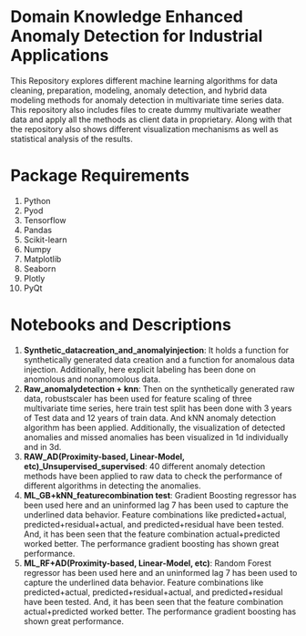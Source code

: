 # Domain Knowledge Enhanced Anomaly Detection for Industrial Applications

This Repository explores different machine learning algorithms for data cleaning, preparation, modeling, anomaly detection, and hybrid data modeling methods for anomaly detection in multivariate time series data.
This repository also includes files to create dummy multivariate weather data and apply all the methods as client data in proprietary.
Along with that the repository also shows different visualization mechanisms as well as statistical analysis of the results. 

# Package Requirements
 1. Python
 2. Pyod
 3. Tensorflow
 4. Pandas
 5. Scikit-learn
 6. Numpy
 7. Matplotlib
 8. Seaborn
 9. Plotly
 10. PyQt

# Notebooks and Descriptions
1. **Synthetic_datacreation_and_anomalyinjection**: It holds a function for synthetically generated data creation and a function for anomalous data injection. Additionally, here explicit labeling has been done on anomolous and nonanomolous data.
2. **Raw_anomalydetection + knn**: Then on the synthetically generated raw data, robustscaler has been used for feature scaling of three multivariate time series, here train test split has been done with 3 years of Test data and 12 years of train data. And kNN anomaly detection algorithm has been applied. Additionally, the visualization of detected anomalies and missed anomalies has been visualized in 1d individually and in 3d.
3. **RAW_AD(Proximity-based, Linear-Model, etc)_Unsupervised_supervised**: 40 different anomaly detection methods have been applied to raw data to check the performance of different algorithms in detecting the anomalies.
4. **ML_GB+kNN_featurecombination test**: Gradient Boosting regressor has been used here and an uninformed lag 7 has been used to capture the underlined data behavior. Feature combinations like predicted+actual, predicted+residual+actual, and predicted+residual have been tested. And, it has been seen that the feature combination actual+predicted worked better. The performance gradient boosting has shown great performance.
5. **ML_RF+AD(Proximity-based, Linear-Model, etc)**: Random Forest regressor has been used here and an uninformed lag 7 has been used to capture the underlined data behavior. Feature combinations like predicted+actual, predicted+residual+actual, and predicted+residual have been tested. And, it has been seen that the feature combination actual+predicted worked better. The performance gradient boosting has shown great performance.
